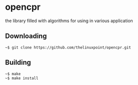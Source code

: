 # opencpr
the library filled with algorithms for using in various application

## Downloading 
```
~$ git clone https://github.com/thelinuxpoint/opencpr.git
```
## Building 

```
~$ make
~$ make install
```

